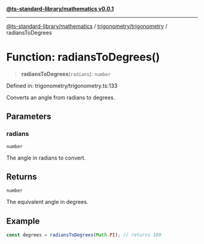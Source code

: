 [**@ts-standard-library/mathematics v0.0.1**](../../../README.md)

***

[@ts-standard-library/mathematics](../../../README.md) / [trigonometry/trigonometry](../README.md) / radiansToDegrees

# Function: radiansToDegrees()

> **radiansToDegrees**(`radians`): `number`

Defined in: trigonometry/trigonometry.ts:133

Converts an angle from radians to degrees.

## Parameters

### radians

`number`

The angle in radians to convert.

## Returns

`number`

The equivalent angle in degrees.

## Example

```typescript
const degrees = radiansToDegrees(Math.PI); // returns 180
```
